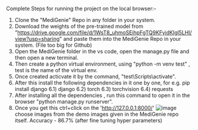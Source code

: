 Complete Steps for running the project on the local browser:-

1) Clone the "MediGenie" Repo in any folder in your system.
2) Download the weights of the pre-trained model from "https://drive.google.com/file/d/1WsT8_uhmoSEihpFgTQ9KFyidKIgl5LHl/view?usp=sharing" and paste them into the MediGenie Repo in your system. (File too big for Github)
3) Open the MediGenie folder in the vs code, open the manage.py file and then open a new terminal.
4) Then create a python virtual environment, using "python -m venv test" , test is the name of the virtual env.
5) Once created acticvate it by the command, "test\Scripts\activate".
6) After this install the following dependencies in it one by one, for e.g. pip install django
   6.1) django
   6.2) torch
   6.3) torchvision
   6.4) requests
7) After installing all the dependencies , run this command to open it in the browser "python manage.py runserver".
8) Once you get this ctrl+click on the 'http://127.0.0.1:8000/'
![image](https://github.com/user-attachments/assets/a9478ae6-b794-40e7-b015-417e3aa0b988)
choose images from the demo images given in the MediGenie repo itself.
Accuracy - 86.7% (after fine tuning hyper parameters)
